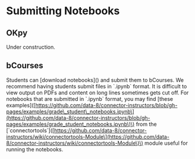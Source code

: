 # Submitting Notebooks

## OKpy

Under construction.

## bCourses

Students can \[download notebooks\]\(\) and submit them to bCourses. We recommend having students submit files in \`.ipynb\` format. It is difficult to view output on PDFs and content on long lines sometimes gets cut off. For notebooks that are submitted in \`.ipynb\` format, you may find \[these examples\]\([https://github.com/data-8/connector-instructors/blob/gh-pages/examples/grade\_student\_notebooks.ipynb\](https://github.com/data-8/connector-instructors/blob/gh-pages/examples/grade_student_notebooks.ipynb\)\) from the \[\`connectortools\`\]\([https://github.com/data-8/connector-instructors/wiki/connectortools-Module\](https://github.com/data-8/connector-instructors/wiki/connectortools-Module\)\) module useful for running the notebooks.

